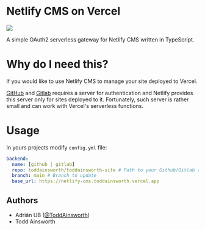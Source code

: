 # Netlify CMS on Vercel

![](https://banners.adrianub.vercel.app/Netlify%20CMS%20on%20Vercel.png?type=package&theme=dark&description=Use+Netlify+CMS+for+sites+hosted+on+Vercel&images=netlify&widths=250&heights=250&images=vercel&widths=250&heights=250&pattern=architect&md=1&showWatermark=1&fontSize=100px)

A simple OAuth2 serverless gateway for Netlify CMS written in TypeScript.

# Why do I need this?

If you would like to use Netlify CMS to manage your site deployed to Vercel.

[GitHub](https://github.com) and [Gitlab](https://gitlab.com) requires a server for authentication and Netlify provides this server only for sites deployed to it. Fortunately, such server is rather small and can work with Vercel's serverless functions.

# Usage

In yours projects modify `config.yml` file:

```yaml
backend:
  name: [github | gitlab]
  repo: toddainsworth/toddainsworth-site # Path to your Github/Gitlab repository
  branch: main # Branch to update
  base_url: https://netlify-cms.toddainsworth.vercel.app
```

## Authors

- Adrián UB ([@ToddAinsworth](https://twitter.com/AdrianUB))
- Todd Ainsworth
